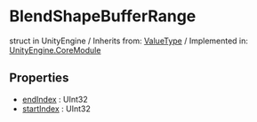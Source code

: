 # BlendShapeBufferRange
struct in UnityEngine
 / Inherits from: <a href="https://docs.unity3d.com/6000.0/Documentation/ScriptReference/ValueType.html" target="_blank">ValueType</a> / Implemented in: <a href="https://docs.unity3d.com/6000.0/Documentation/ScriptReference/UnityEngine.CoreModule.html" target="_blank">UnityEngine.CoreModule</a>
## Properties
- <a href="https://docs.unity3d.com/6000.0/Documentation/ScriptReference/BlendShapeBufferRange-endIndex.html" target="_blank">endIndex</a> : UInt32
- <a href="https://docs.unity3d.com/6000.0/Documentation/ScriptReference/BlendShapeBufferRange-startIndex.html" target="_blank">startIndex</a> : UInt32
